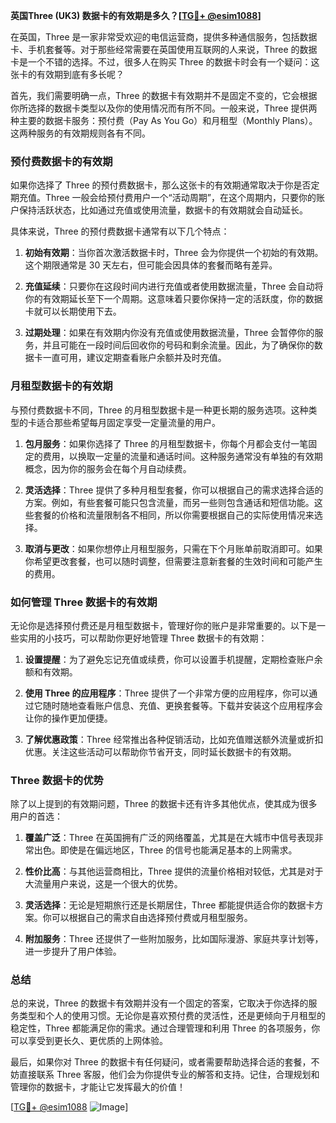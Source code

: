 **英国Three (UK3) 数据卡的有效期是多久？[[TG💪+ @esim1088](https://t.me/s/esim1088)]**

在英国，Three 是一家非常受欢迎的电信运营商，提供多种通信服务，包括数据卡、手机套餐等。对于那些经常需要在英国使用互联网的人来说，Three 的数据卡是一个不错的选择。不过，很多人在购买 Three 的数据卡时会有一个疑问：这张卡的有效期到底有多长呢？

首先，我们需要明确一点，Three 的数据卡有效期并不是固定不变的，它会根据你所选择的数据卡类型以及你的使用情况而有所不同。一般来说，Three 提供两种主要的数据卡服务：预付费（Pay As You Go）和月租型（Monthly Plans）。这两种服务的有效期规则各有不同。

### 预付费数据卡的有效期

如果你选择了 Three 的预付费数据卡，那么这张卡的有效期通常取决于你是否定期充值。Three 一般会给预付费用户一个“活动周期”，在这个周期内，只要你的账户保持活跃状态，比如通过充值或使用流量，数据卡的有效期就会自动延长。

具体来说，Three 的预付费数据卡通常有以下几个特点：

1. **初始有效期**：当你首次激活数据卡时，Three 会为你提供一个初始的有效期。这个期限通常是 30 天左右，但可能会因具体的套餐而略有差异。
   
2. **充值延续**：只要你在这段时间内进行充值或者使用数据流量，Three 会自动将你的有效期延长至下一个周期。这意味着只要你保持一定的活跃度，你的数据卡就可以长期使用下去。

3. **过期处理**：如果在有效期内你没有充值或使用数据流量，Three 会暂停你的服务，并且可能在一段时间后回收你的号码和剩余流量。因此，为了确保你的数据卡一直可用，建议定期查看账户余额并及时充值。

### 月租型数据卡的有效期

与预付费数据卡不同，Three 的月租型数据卡是一种更长期的服务选项。这种类型的卡适合那些希望每月固定享受一定量流量的用户。

1. **包月服务**：如果你选择了 Three 的月租型数据卡，你每个月都会支付一笔固定的费用，以换取一定量的流量和通话时间。这种服务通常没有单独的有效期概念，因为你的服务会在每个月自动续费。

2. **灵活选择**：Three 提供了多种月租型套餐，你可以根据自己的需求选择合适的方案。例如，有些套餐可能只包含流量，而另一些则包含通话和短信功能。这些套餐的价格和流量限制各不相同，所以你需要根据自己的实际使用情况来选择。

3. **取消与更改**：如果你想停止月租型服务，只需在下个月账单前取消即可。如果你希望更改套餐，也可以随时调整，但需要注意新套餐的生效时间和可能产生的费用。

### 如何管理 Three 数据卡的有效期

无论你是选择预付费还是月租型数据卡，管理好你的账户是非常重要的。以下是一些实用的小技巧，可以帮助你更好地管理 Three 数据卡的有效期：

1. **设置提醒**：为了避免忘记充值或续费，你可以设置手机提醒，定期检查账户余额和有效期。

2. **使用 Three 的应用程序**：Three 提供了一个非常方便的应用程序，你可以通过它随时随地查看账户信息、充值、更换套餐等。下载并安装这个应用程序会让你的操作更加便捷。

3. **了解优惠政策**：Three 经常推出各种促销活动，比如充值赠送额外流量或折扣优惠。关注这些活动可以帮助你节省开支，同时延长数据卡的有效期。

### Three 数据卡的优势

除了以上提到的有效期问题，Three 的数据卡还有许多其他优点，使其成为很多用户的首选：

1. **覆盖广泛**：Three 在英国拥有广泛的网络覆盖，尤其是在大城市中信号表现非常出色。即使是在偏远地区，Three 的信号也能满足基本的上网需求。

2. **性价比高**：与其他运营商相比，Three 提供的流量价格相对较低，尤其是对于大流量用户来说，这是一个很大的优势。

3. **灵活选择**：无论是短期旅行还是长期居住，Three 都能提供适合你的数据卡方案。你可以根据自己的需求自由选择预付费或月租型服务。

4. **附加服务**：Three 还提供了一些附加服务，比如国际漫游、家庭共享计划等，进一步提升了用户体验。

### 总结

总的来说，Three 的数据卡有效期并没有一个固定的答案，它取决于你选择的服务类型和个人的使用习惯。无论你是喜欢预付费的灵活性，还是更倾向于月租型的稳定性，Three 都能满足你的需求。通过合理管理和利用 Three 的各项服务，你可以享受到更长久、更优质的上网体验。

最后，如果你对 Three 的数据卡有任何疑问，或者需要帮助选择合适的套餐，不妨直接联系 Three 客服，他们会为你提供专业的解答和支持。记住，合理规划和管理你的数据卡，才能让它发挥最大的价值！

[[TG💪+ @esim1088](https://t.me/s/esim1088) ![Image](https://i.postimg.cc/4NQfJmqS/Snipaste-2025-05-13-00-14-12.png)]